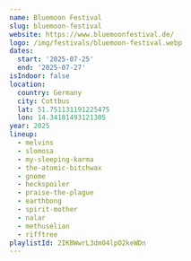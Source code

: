 ```yaml
---
name: Bluemoon Festival
slug: bluemoon-festival
website: https://www.bluemoonfestival.de/
logo: /img/festivals/bluemoon-festival.webp
dates:
  start: '2025-07-25'
  end: '2025-07-27'
isIndoor: false
location:
  country: Germany
  city: Cottbus
  lat: 51.751131191225475
  lon: 14.34181493121305
year: 2025
lineup:
  - melvins
  - slomosa
  - my-sleeping-karma
  - the-atomic-bitchwax
  - gnome
  - heckspoiler
  - praise-the-plague
  - earthbong
  - spirit-mother
  - nalar
  - methuselian
  - rifftree
playlistId: 2IKBWwrL3dm04lpO2keWDn
---
```

